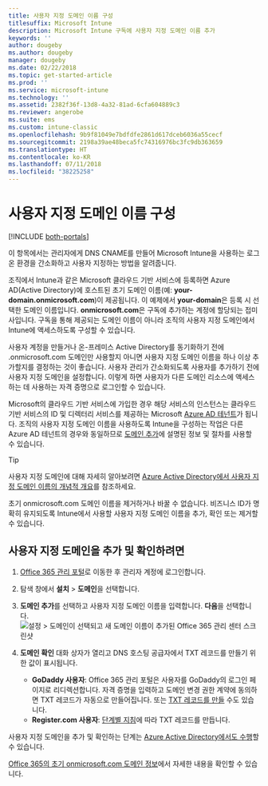 ```yaml
---
title: 사용자 지정 도메인 이름 구성
titlesuffix: Microsoft Intune
description: Microsoft Intune 구독에 사용자 지정 도메인 이름 추가
keywords: ''
author: dougeby
ms.author: dougeby
manager: dougeby
ms.date: 02/22/2018
ms.topic: get-started-article
ms.prod: ''
ms.service: microsoft-intune
ms.technology: ''
ms.assetid: 2382f36f-13d8-4a32-81ad-6cfa604889c3
ms.reviewer: angerobe
ms.suite: ems
ms.custom: intune-classic
ms.openlocfilehash: 9b9f81049e7bdfdfe2861d617dceb6036a55cecf
ms.sourcegitcommit: 2198a39ae48beca5fc74316976bc3fc9db363659
ms.translationtype: HT
ms.contentlocale: ko-KR
ms.lasthandoff: 07/11/2018
ms.locfileid: "38225258"
---
```

# <a name="configure-a-custom-domain-name"></a>사용자 지정 도메인 이름 구성

[!INCLUDE [both-portals](./includes/note-for-both-portals.md)]

이 항목에서는 관리자에게 DNS CNAME를 만들어 Microsoft Intune을 사용하는 로그온 환경을 간소화하고 사용자 지정하는 방법을 알려줍니다.

조직에서 Intune과 같은 Microsoft 클라우드 기반 서비스에 등록하면 Azure AD(Active Directory)에 호스트된 초기 도메인 이름(예: **your-domain.onmicrosoft.com**)이 제공됩니다. 이 예제에서 **your-domain**은 등록 시 선택한 도메인 이름입니다. **onmicrosoft.com**은 구독에 추가하는 계정에 할당되는 접미사입니다. 구독을 통해 제공되는 도메인 이름이 아니라 조직의 사용자 지정 도메인에서 Intune에 액세스하도록 구성할 수 있습니다.

사용자 계정을 만들거나 온-프레미스 Active Directory를 동기화하기 전에 .onmicrosoft.com 도메인만 사용할지 아니면 사용자 지정 도메인 이름을 하나 이상 추가할지를 결정하는 것이 좋습니다. 사용자 관리가 간소화되도록 사용자를 추가하기 전에 사용자 지정 도메인을 설정합니다. 이렇게 하면 사용자가 다른 도메인 리소스에 액세스하는 데 사용하는 자격 증명으로 로그인할 수 있습니다.

Microsoft의 클라우드 기반 서비스에 가입한 경우 해당 서비스의 인스턴스는 클라우드 기반 서비스의 ID 및 디렉터리 서비스를 제공하는 Microsoft [Azure AD 테넌트](http://technet.microsoft.com/library/jj573650.aspx#BKMK_WhatIsAnAzureADTenant)가 됩니다. 조직의 사용자 지정 도메인 이름을 사용하도록 Intune을 구성하는 작업은 다른 Azure AD 테넌트의 경우와 동일하므로 [도메인 추가](https://azure.microsoft.com/documentation/articles/active-directory-add-domain/)에 설명된 정보 및 절차를 사용할 수 있습니다.

> [!TIP]
> 사용자 지정 도메인에 대해 자세히 알아보려면 [Azure Active Directory에서 사용자 지정 도메인 이름의 개념적 개요](https://azure.microsoft.com/documentation/articles/active-directory-add-domain-concepts/)를 참조하세요.

초기 onmicrosoft.com 도메인 이름을 제거하거나 바꿀 수 없습니다. 비즈니스 ID가 명확히 유지되도록 Intune에서 사용할 사용자 지정 도메인 이름을 추가, 확인 또는 제거할 수 있습니다.

## <a name="to-add-and-verify-your-custom-domain"></a>사용자 지정 도메인을 추가 및 확인하려면

1. [Office 365 관리 포털](https://portal.office.com/Admin/Default.aspx)로 이동한 후 관리자 계정에 로그인합니다.

2. 탐색 창에서 **설치** &gt; **도메인**을 선택합니다.

3. **도메인 추가**를 선택하고 사용자 지정 도메인 이름을 입력합니다. **다음**을 선택합니다.
   ![설정 > 도메인이 선택되고 새 도메인 이름이 추가된 Office 365 관리 센터 스크린샷](./media/domain-custom-add.png)
4. **도메인 확인** 대화 상자가 열리고 DNS 호스팅 공급자에서 TXT 레코드를 만들기 위한 값이 표시됩니다.
    - **GoDaddy 사용자**: Office 365 관리 포털은 사용자를 GoDaddy의 로그인 페이지로 리디렉션합니다. 자격 증명을 입력하고 도메인 변경 권한 계약에 동의하면 TXT 레코드가 자동으로 만들어집니다. 또는 [TXT 레코드를 만들](https://support.office.com/article/Create-DNS-records-at-GoDaddy-for-Office-365-f40a9185-b6d5-4a80-bb31-aa3bb0cab48a) 수도 있습니다.
    - **Register.com 사용자**: [단계별 지침](https://support.office.com/article/Create-DNS-records-at-Register-com-for-Office-365-55bd8c38-3316-48ae-a368-4959b2c1684e#BKMK_verify)에 따라 TXT 레코드를 만듭니다.

사용자 지정 도메인을 추가 및 확인하는 단계는 [Azure Active Directory에서도 수행](https://azure.microsoft.com/documentation/articles/active-directory-add-domain/)할 수 있습니다.

[Office 365의 초기 onmicrosoft.com 도메인 정보](https://support.office.com/article/About-your-initial-onmicrosoft-com-domain-in-Office-365-B9FC3018-8844-43F3-8DB1-1B3A8E9CFD5A)에서 자세한 내용을 확인할 수 있습니다.
